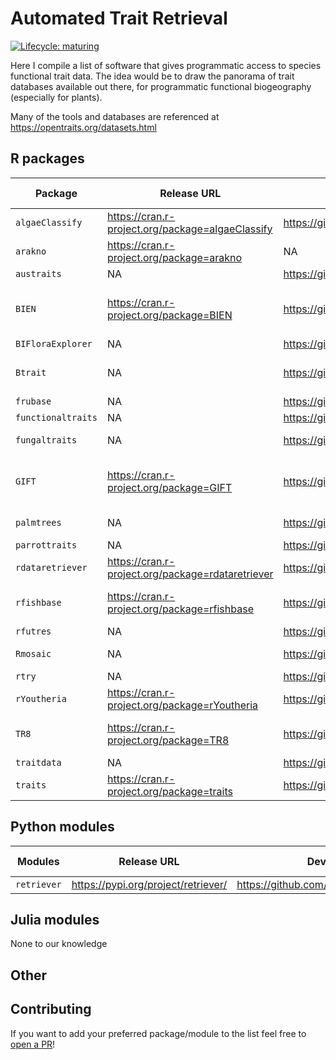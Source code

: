 # Automated Trait Retrieval

<!--badges: start -->
[![Lifecycle: maturing](https://img.shields.io/badge/lifecycle-maturing-blue.svg)](https://lifecycle.r-lib.org/articles/stages.html#maturing)
<!--badges: end -->

Here I compile a list of software that gives programmatic access to species functional trait data.
The idea would be to draw the panorama of trait databases available out there,
for programmatic functional biogeography (especially for plants).

Many of the tools and databases are referenced at https://opentraits.org/datasets.html



## R packages

Package           | Release URL                                       | Dev. URL                                                                                    | Taxonomic Group(s)                | Database(s)
------------------|---------------------------------------------------|---------------------------------------------------------------------------------------------|-----------------------------------|----------------------------
`algaeClassify`   | https://cran.r-project.org/package=algaeClassify  | https://github.com/vppatil/GEISHA_phytoplankton/tree/master/package%20builds/algaeClassify  | Algae                             |  
`arakno`          | https://cran.r-project.org/package=arakno         | NA                                                                                          | spiders                           | World Spider Trait database
`austraits`       | NA                                                | https://github.com/traitecoevo/austraits                                                    | plants                            | AusTraits
`BIEN`            | https://cran.r-project.org/package=BIEN           | https://github.com/bjmaitner/RBIEN                                                          | plants (vascular plants + ferns)  | BIEN (bien.nceas.ucsb.edu/)  
`BIFloraExplorer` | NA                                                | https://github.com/RBGKew/BIFloraExplorer                                                   | plants                            | trait database for UK and Ireland 
`Btrait`          | NA                                                | https://github.com/EMODnet/Btrait                                                           | macrobenthos                      | Several (see https://emodnet.github.io/Btrait/articles/BtraitData.html#benthic-trait-databases)
`frubase`         | NA                                                | https://github.com/pedroj/FRUBASE                                                           | fleshy fruits                     | FRUBASE
`functionaltraits`| NA                                                | https://github.com/conservationscience/functionaltraits                                     | many                              | many     
`fungaltraits`    | NA                                                | https://github.com/traitecoevo/fungaltraits                                                 | fungi                             | Fun^fun Fores-Moreno et al. https://doi.org/10.5281/zenodo.1216256
`GIFT`            | https://cran.r-project.org/package=GIFT           | https://github.com/BioGeoMacro/GIFT                                                         | plants (vascular plants + ferns)  | GIFT
`palmtrees`       | NA                                                | https://github.com/EmilHvitfeldt/palmtrees                                                  | palm trees                        | Kissling et al. 2019 (https://doi.org/10.1038/s41597-019-0189-0)
`parrottraits`    | NA                                                | https://github.com/trashbirdecology/parrottraits                                            | parrots                           | Burgio et al. 2018
`rdataretriever`  | https://cran.r-project.org/package=rdataretriever | https://github.com/ropensci/rdataretriever                                                  | many                              |  
`rfishbase`       | https://cran.r-project.org/package=rfishbase      | https://github.com/ropensci/rfishbase                                                       | fishes and marine organisms       | FishBase and SeaLifeBase  
`rfutres`         | NA                                                | https://github.com/futres/rfutres                                                           | mammals                           | FuTRES database (https://futres.org/)
`Rmosaic`         | NA                                                | https://github.com/mosaicdatabase/Rmosaic                                                   | animals and plants                |
`rtry`            | NA                                                | https://github.com/MPI-BGC-Functional-Biogeography/rtry                                     | plants                            | TRY  
`rYoutheria`      | https://cran.r-project.org/package=rYoutheria     | https://github.com/BiologicalRecordsCentre/rYoutheria                                       | mammals                           |  
`TR8`             | https://cran.r-project.org/package=TR8            | https://github.com/GioBo/TR8                                                                | plants (vascular plants?)         |  
`traitdata`       | NA                                                | https://github.com/RS-Eco/traitdata                                                         | many                              | many                        
`traits`          | https://cran.r-project.org/package=traits         | https://github.com/ropensci/traits                                                          | many                              |  


## Python modules

Modules           | Release URL                                       | Dev. URL                                                                                    | Taxonomic Group(s)                | Database(s)
------------------|---------------------------------------------------|---------------------------------------------------------------------------------------------|-----------------------------------|----------------------------
`retriever`       | https://pypi.org/project/retriever/               | https://github.com/weecology/retriever                                                      | many                              |  


## Julia modules

None to our knowledge

## Other


## Contributing

If you want to add your preferred package/module to the list feel free to [open a PR](https://github.com/Rekyt/automated_trait_retrieval/pulls/new)!
